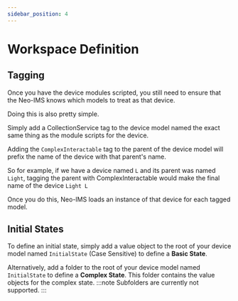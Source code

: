 ```yaml
---
sidebar_position: 4
---
```


# Workspace Definition

## Tagging
Once you have the device modules scripted, you still need to ensure that the Neo-IMS knows which models to treat as that device.

Doing this is also pretty simple.

Simply add a CollectionService tag to the device model named the exact same thing as the module scripts for the device.

Adding the `ComplexInteractable` tag to the parent of the device model will prefix the name of the device with that parent's name.

So for example, if we have a device named `L` and its parent was named `Light`, tagging the parent with ComplexInteractable would make the final name of the device `Light L`

Once you do this, Neo-IMS loads an instance of that device for each tagged model.

## Initial States
To define an initial state, simply add a value object to the root of your device model named `InitialState` (Case Sensitive) to define a **Basic State**.

Alternatively, add a folder to the root of your device model named `InitialState` to define a **Complex State**. This folder contains the value objects for the complex state.
:::note
Subfolders are currently not supported.
:::
